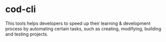# cod-cli
This tools helps developers to speed up their learning &amp; development process by automating certain tasks, such as creating, modifying, building and testing projects.
